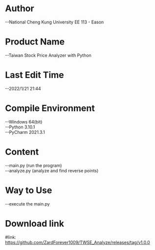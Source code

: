 # Author
--National Cheng Kung University EE 113 - Eason<br />

# Product Name
--Taiwan Stock Price Analyzer with Python<br />

# Last Edit Time
--2022/1/21 21:44<br />

# Compile Environment
--Windows 64(bit)<br />
--Python 3.10.1<br />
--PyCharm 2021.3.1<br />

# Content
--main.py (run the program)<br />
--analyze.py (analyze and find reverse points)<br />

# Way to Use
--execute the main.py

# Download link
#link: https://github.com/ZardForever1009/TWSE_Analyze/releases/tag/v1.0.0
